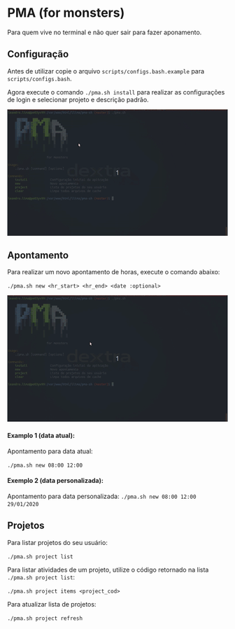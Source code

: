 # PMA (for monsters)

Para quem vive no terminal e não quer sair para fazer aponamento.

## Configuração

Antes de utilizar copie o arquivo `scripts/configs.bash.example` para `scripts/configs.bash`.

Agora execute o comando `./pma.sh install` para realizar as configurações de login e selecionar projeto e descrição padrão.

![Repo_Lista](install.gif)

## Apontamento

Para realizar um novo apontamento de horas, execute o comando abaixo:

`./pma.sh new <hr_start> <hr_end> <date :optional>`

![Repo_Lista](register.gif)

#### Examplo 1 (data atual):
Apontamento para data atual:

`./pma.sh new 08:00 12:00`

#### Exemplo 2 (data personalizada):
Apontamento para data personalizada:
`./pma.sh new 08:00 12:00 29/01/2020`

## Projetos

Para listar projetos do seu usuário:

`./pma.sh project list`

Para listar atividades de um projeto, utilize o código retornado na lista `./pma.sh project list`:

`./pma.sh project items <project_cod>`

Para atualizar lista de projetos:

`./pma.sh project refresh`

